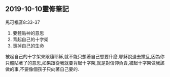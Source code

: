 ## 2019-10-10靈修筆記

馬可福音8:33-37

1. 要體貼神的意思
2. 背起自己的十字架
3. 喪掉自己的生命

  被起自己的十字架來跟隨耶穌,就不能只想著自己想要什麼,耶穌說退去撒旦,因為你只體貼著了的意思,如果跟從我就要背起十字架,就是對信仰負責,被起十字架做我該做的事,不要像個孩子只向著自己要的.